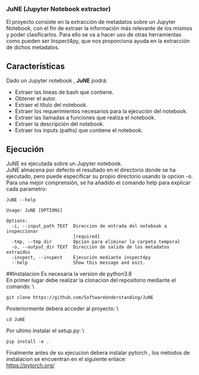 ### JuNE (Jupyter Notebook extractor)
El proyecto consiste en la extracción de metadatos sobre un Jupyter Notebook, con el fin de extraer la información más relevante de los mismos y poder clasificarlos.
Para ello se va a hacer uso de otras herramientas como pueden ser Inspect4py, que nos proporciona ayuda en la extracción de dichos metadatos.

## Características 
Dado un Jupyter notebook , **JuNE** podrá: 
- Extraer las lineas de bash que contiene. 
- Obtener el autor. 
- Extraer el titulo del notebook. 
- Extraer los requerimientos necesarios para la ejecución del notebook. 
- Extraer las llamadas a funciones que realiza el notebook. 
- Extraer la descripción del notebook. 
- Extraer los inputs (paths) que contiene el notebook.

## Ejecución 
JuNE es ejecutada sobre un Jupyter notebook.\
JuNE almacena por defecto el resultado en el directorio donde se ha ejecutado, pero puede especificar su propio directorio usando la opcion -o. \
Para una mejor comprensión, se ha añadido el comando help para explicar cada parametro: 

```
JuNE --help

Usage: JuNE [OPTIONS]

Options:
  -i, --input_path TEXT  Direccion de entrada del notebook a inspeccionar
                         [required]
  -tmp, --tmp_dir        Opcion para eliminar la carpeta temporal
  -o, --output_dir TEXT  Direccion de salida de los metadatos extraidos
  -inspect, --inspect    Ejecución mediante inspect4py
  --help                 Show this message and exit.

```
##Instalacion
Es necesaria la version de python3.8 \
En primer lugar debe realizar la clonacion del repositorio mediante el comando: \
```
git clone https://github.com/SoftwareUnderstanding/JuNE
```
Posteriormente debera acceder al proyecto: \
```
cd JuNE
```
Por ultimo instalar el setup.py: \
```
pip install -e .
```
Finalmente antes de su ejecucion debera instalar pytorch , los métodos de instalacion se
encuentran en el siguiente enlace: \
https://pytorch.org/

